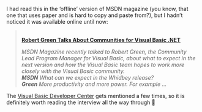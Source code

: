 I had read this in the &#8216;offline&#8217; version of MSDN magazine (you know, that one that uses paper and is hard to copy and paste from?), but I hadn&#8217;t noticed it was available online until now:

<blockquote dir="ltr" style="MARGIN-RIGHT: 0px">
  <p>
    <strong><br /> <a href="http://msdn.microsoft.com/msdnmag/issues/04/04/TalkingTo/default.aspx" class="broken_link">Robert Green Talks About Communities for Visual Basic .NET</a><br /> </strong>
  </p>
  
  <p>
    <em>MSDN Magazine recently talked to Robert Green, the Community Lead Program Manager for Visual Basic, about what to expect in the next version and how the Visual Basic team hopes to work more closely with the Visual Basic community.<br /><strong>MSDN</strong> What can we expect in the Whidbey release?<br /><strong>Green</strong> More productivity and more power. For example &#8230;</em>
  </p>
</blockquote>

<p dir="ltr">
  The <a href="http://msdn.microsoft.com/vbasic">Visual Basic Developer Center</a>&nbsp;gets mentioned a few times, so it is definitely worth reading the interview all the way through 🙂
</p>